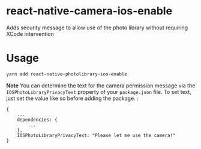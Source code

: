 # react-native-camera-ios-enable

Adds security message to allow use of the photo library without requiring XCode intervention

# Usage

```bash
yarn add react-native-photolibrary-ios-enable
```

**Note** You can determine the text for the camera permission message via the `IOSPhotoLibraryPrivacyText` property of your `package.json` file. To set text, just set the value like so before adding the package. :

```
{
    ...
    dependencies: {
        ...
    },
    IOSPhotoLibraryPrivacyText: "Please let me use the camera!"
}
```
